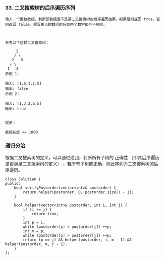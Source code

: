 ### 33. 二叉搜索树的后序遍历序列

```
输入一个整数数组，判断该数组是不是某二叉搜索树的后序遍历结果。如果是则返回 true，否则返回 false。假设输入的数组的任意两个数字都互不相同。

 

参考以下这颗二叉搜索树：

     5
    / \
   2   6
  / \
 1   3
示例 1：

输入: [1,6,3,2,5]
输出: false
示例 2：

输入: [1,3,2,6,5]
输出: true
 

提示：

数组长度 <= 1000
```

### 递归分治

根据二叉搜索树的定义，可以通过递归，判断所有子树的 正确性 （即其后序遍历是否满足二叉搜索树的定义） ，若所有子树都正确，则此序列为二叉搜索树的后序遍历。

```
class Solution {
public:
    bool verifyPostorder(vector<int>& postorder) {
        return helper(postorder, 0, postorder.size() - 1);
    }

    bool helper(vector<int>& postorder, int i, int j) {
        if (i >= j) {
            return true;
        }
        int p = i;
        while (postorder[p] < postorder[j]) ++p;
        int m = p;
        while (postorder[p] > postorder[j]) ++p;
        return (p == j) && helper(postorder, i, m - 1) && helper(postorder, m, j - 1);
    }
};
```